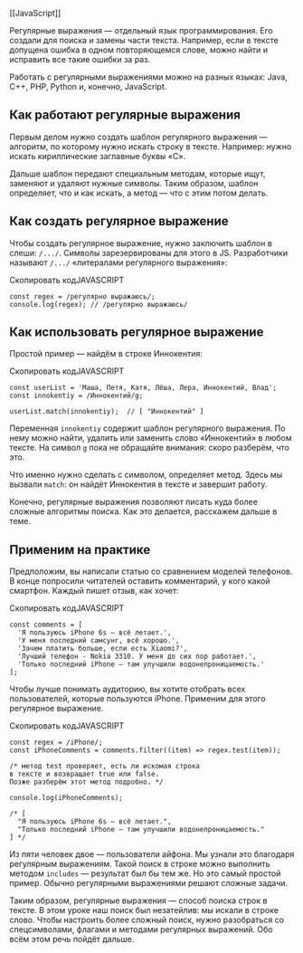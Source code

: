 [[JavaScript]]

Регулярные выражения — отдельный язык программирования. Его создали для поиска и замены части текста. Например, если в тексте допущена ошибка в одном повторяющемся слове, можно найти и исправить все такие ошибки за раз.

Работать с регулярными выражениями можно на разных языках: Java, C++, PHP, Python и, конечно, JavaScript.

## Как работают регулярные выражения

Первым делом нужно создать шаблон регулярного выражения — алгоритм, по которому нужно искать строку в тексте. Например: нужно искать кириллические заглавные буквы «С».

Дальше шаблон передают специальным методам, которые ищут, заменяют и удаляют нужные символы. Таким образом, шаблон определяет, что и как искать, а метод — что с этим потом делать.

## Как создать регулярное выражение

Чтобы создать регулярное выражение, нужно заключить шаблон в слеши: `/.../`. Символы зарезервированы для этого в JS. Разработчики называют `/.../` «литералами регулярного выражения»:

Скопировать кодJAVASCRIPT

```
const regex = /регулярно выражаюсь/;
console.log(regex); // /регулярно выражаюсь/ 
```

## Как использовать регулярное выражение

Простой пример — найдём в строке Иннокентия:

Скопировать кодJAVASCRIPT

```
const userList = 'Маша, Петя, Катя, Лёша, Лера, Иннокентий, Влад';
const innokentiy = /Иннокентий/g;

userList.match(innokentiy);  // [ "Иннокентий" ] 
```

Переменная `innokentiy` содержит шаблон регулярного выражения. По нему можно найти, удалить или заменить слово «Иннокентий» в любом тексте. На символ `g` пока не обращайте внимания: скоро разберём, что это.

Что именно нужно сделать с символом, определяет метод. Здесь мы вызвали `match`: он найдёт Иннокентия в тексте и завершит работу.

Конечно, регулярные выражения позволяют писать куда более сложные алгоритмы поиска. Как это делается, расскажем дальше в теме.

## Применим на практике

Предположим, вы написали статью со сравнением моделей телефонов. В конце попросили читателей оставить комментарий, у кого какой смартфон. Каждый пишет отзыв, как хочет:

Скопировать кодJAVASCRIPT

```
const comments = [
  'Я пользуюсь iPhone 6s — всё летает.',
  'У меня последний самсунг, всё хорошо.',
  'Зачем платить больше, если есть Xiaomi?',
  'Лучший телефон - Nokia 3310. У меня до сих пор работает.',
  'Только последний iPhone — там улучшили водонепроницаемость.'
]; 
```

Чтобы лучше понимать аудиторию, вы хотите отобрать всех пользователей, которые пользуются iPhone. Применим для этого регулярное выражение.

Скопировать кодJAVASCRIPT

```
const regex = /iPhone/;
const iPhoneComments = comments.filter((item) => regex.test(item));

/* метод test проверяет, есть ли искомая строка
в тексте и возвращает true или false.
Позже разберём этот метод подробно. */

console.log(iPhoneComments);

/* [
  "Я пользуюсь iPhone 6s — всё летает.",
  "Только последний iPhone — там улучшили водонепроницаемость."
] */ 
```

Из пяти человек двое — пользователи айфона. Мы узнали это благодаря регулярным выражениям. Такой поиск в строке можно выполнить методом `includes` — результат был бы тем же. Но это самый простой пример. Обычно регулярными выражениями решают сложные задачи.

Таким образом, регулярные выражения — способ поиска строк в тексте. В этом уроке наш поиск был незатейлив: мы искали в строке слово. Чтобы настроить более сложный поиск, нужно разобраться со спецсимволами, флагами и методами регулярных выражений. Обо всём этом речь пойдёт дальше.